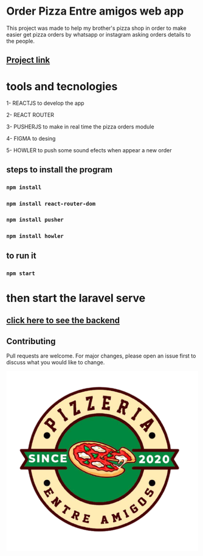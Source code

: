 # Order Pizza Entre amigos web app

This project was made to help my brother's pizza shop in order to make easier get pizza orders by whatsapp or instagram asking orders details to the people.
## [Project link](https://entreamigos.vercel.app/)  

# tools and tecnologies
1- REACTJS to develop the app

2- REACT ROUTER

3- PUSHERJS to make in real time the pizza orders module 

4- FIGMA to desing

5- HOWLER to push some sound efects when appear a new order

## steps to install the program
###  `npm install`
###  `npm install react-router-dom`
###  `npm install pusher`
###  `npm install howler`
 
## to run it
###  `npm start`

# then start the laravel serve
## [click here to see the backend](https://github.com/garcia98daniel/pizzaOrderApi)  

## Contributing
Pull requests are welcome. For major changes, please open an issue first to discuss what you would like to change.

![](src/img/logoEntreAmigos.png)
